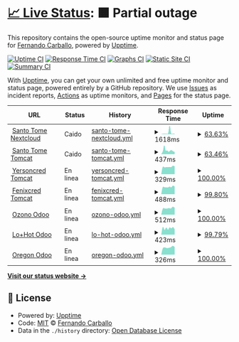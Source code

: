 # [📈 Live Status](https://fernandocarballo.github.io/ozono_upptime): <!--live status--> **🟧 Partial outage**

This repository contains the open-source uptime monitor and status page for [Fernando Carballo](https://fernandocarballo.github.io/ozono_upptime), powered by [Upptime](https://github.com/upptime/upptime).

[![Uptime CI](https://github.com/fernandocarballo/ozono_upptime/workflows/Uptime%20CI/badge.svg)](https://github.com/fernandocarballo/ozono_upptime/actions?query=workflow%3A%22Uptime+CI%22)
[![Response Time CI](https://github.com/fernandocarballo/ozono_upptime/workflows/Response%20Time%20CI/badge.svg)](https://github.com/fernandocarballo/ozono_upptime/actions?query=workflow%3A%22Response+Time+CI%22)
[![Graphs CI](https://github.com/fernandocarballo/ozono_upptime/workflows/Graphs%20CI/badge.svg)](https://github.com/fernandocarballo/ozono_upptime/actions?query=workflow%3A%22Graphs+CI%22)
[![Static Site CI](https://github.com/fernandocarballo/ozono_upptime/workflows/Static%20Site%20CI/badge.svg)](https://github.com/fernandocarballo/ozono_upptime/actions?query=workflow%3A%22Static+Site+CI%22)
[![Summary CI](https://github.com/fernandocarballo/ozono_upptime/workflows/Summary%20CI/badge.svg)](https://github.com/fernandocarballo/ozono_upptime/actions?query=workflow%3A%22Summary+CI%22)

With [Upptime](https://upptime.js.org), you can get your own unlimited and free uptime monitor and status page, powered entirely by a GitHub repository. We use [Issues](https://github.com/fernandocarballo/ozono_upptime/issues) as incident reports, [Actions](https://github.com/fernandocarballo/ozono_upptime/actions) as uptime monitors, and [Pages](https://fernandocarballo.github.io/ozono_upptime) for the status page.

<!--start: status pages-->
<!-- This summary is generated by Upptime (https://github.com/upptime/upptime) -->
<!-- Do not edit this manually, your changes will be overwritten -->
<!-- prettier-ignore -->
| URL | Status | History | Response Time | Uptime |
| --- | ------ | ------- | ------------- | ------ |
| <img alt="" src="https://icons.duckduckgo.com/ip3/santotomeserver.no-ip.info.ico" height="13"> [Santo Tome Nextcloud](http://santotomeserver.no-ip.info/) | Caido | [santo-tome-nextcloud.yml](https://github.com/fernandocarballo/ozono_upptime/commits/HEAD/history/santo-tome-nextcloud.yml) | <details><summary><img alt="Response time graph" src="./graphs/santo-tome-nextcloud/response-time-week.png" height="20"> 1618ms</summary><br><a href="https://fernandocarballo.github.io/ozono_upptime/history/santo-tome-nextcloud"><img alt="Response time 815" src="https://img.shields.io/endpoint?url=https%3A%2F%2Fraw.githubusercontent.com%2Ffernandocarballo%2Fozono_upptime%2FHEAD%2Fapi%2Fsanto-tome-nextcloud%2Fresponse-time.json"></a><br><a href="https://fernandocarballo.github.io/ozono_upptime/history/santo-tome-nextcloud"><img alt="24-hour response time 685" src="https://img.shields.io/endpoint?url=https%3A%2F%2Fraw.githubusercontent.com%2Ffernandocarballo%2Fozono_upptime%2FHEAD%2Fapi%2Fsanto-tome-nextcloud%2Fresponse-time-day.json"></a><br><a href="https://fernandocarballo.github.io/ozono_upptime/history/santo-tome-nextcloud"><img alt="7-day response time 1618" src="https://img.shields.io/endpoint?url=https%3A%2F%2Fraw.githubusercontent.com%2Ffernandocarballo%2Fozono_upptime%2FHEAD%2Fapi%2Fsanto-tome-nextcloud%2Fresponse-time-week.json"></a><br><a href="https://fernandocarballo.github.io/ozono_upptime/history/santo-tome-nextcloud"><img alt="30-day response time 1020" src="https://img.shields.io/endpoint?url=https%3A%2F%2Fraw.githubusercontent.com%2Ffernandocarballo%2Fozono_upptime%2FHEAD%2Fapi%2Fsanto-tome-nextcloud%2Fresponse-time-month.json"></a><br><a href="https://fernandocarballo.github.io/ozono_upptime/history/santo-tome-nextcloud"><img alt="1-year response time 814" src="https://img.shields.io/endpoint?url=https%3A%2F%2Fraw.githubusercontent.com%2Ffernandocarballo%2Fozono_upptime%2FHEAD%2Fapi%2Fsanto-tome-nextcloud%2Fresponse-time-year.json"></a></details> | <details><summary><a href="https://fernandocarballo.github.io/ozono_upptime/history/santo-tome-nextcloud">63.63%</a></summary><a href="https://fernandocarballo.github.io/ozono_upptime/history/santo-tome-nextcloud"><img alt="All-time uptime 98.19%" src="https://img.shields.io/endpoint?url=https%3A%2F%2Fraw.githubusercontent.com%2Ffernandocarballo%2Fozono_upptime%2FHEAD%2Fapi%2Fsanto-tome-nextcloud%2Fuptime.json"></a><br><a href="https://fernandocarballo.github.io/ozono_upptime/history/santo-tome-nextcloud"><img alt="24-hour uptime 43.29%" src="https://img.shields.io/endpoint?url=https%3A%2F%2Fraw.githubusercontent.com%2Ffernandocarballo%2Fozono_upptime%2FHEAD%2Fapi%2Fsanto-tome-nextcloud%2Fuptime-day.json"></a><br><a href="https://fernandocarballo.github.io/ozono_upptime/history/santo-tome-nextcloud"><img alt="7-day uptime 63.63%" src="https://img.shields.io/endpoint?url=https%3A%2F%2Fraw.githubusercontent.com%2Ffernandocarballo%2Fozono_upptime%2FHEAD%2Fapi%2Fsanto-tome-nextcloud%2Fuptime-week.json"></a><br><a href="https://fernandocarballo.github.io/ozono_upptime/history/santo-tome-nextcloud"><img alt="30-day uptime 91.47%" src="https://img.shields.io/endpoint?url=https%3A%2F%2Fraw.githubusercontent.com%2Ffernandocarballo%2Fozono_upptime%2FHEAD%2Fapi%2Fsanto-tome-nextcloud%2Fuptime-month.json"></a><br><a href="https://fernandocarballo.github.io/ozono_upptime/history/santo-tome-nextcloud"><img alt="1-year uptime 98.84%" src="https://img.shields.io/endpoint?url=https%3A%2F%2Fraw.githubusercontent.com%2Ffernandocarballo%2Fozono_upptime%2FHEAD%2Fapi%2Fsanto-tome-nextcloud%2Fuptime-year.json"></a></details>
| <img alt="" src="https://upload.wikimedia.org/wikipedia/commons/thumb/f/fe/Apache_Tomcat_logo.svg/1024px-Apache_Tomcat_logo.svg.png" height="13"> [Santo Tome Tomcat](http://santotomeserver.no-ip.info:8080) | Caido | [santo-tome-tomcat.yml](https://github.com/fernandocarballo/ozono_upptime/commits/HEAD/history/santo-tome-tomcat.yml) | <details><summary><img alt="Response time graph" src="./graphs/santo-tome-tomcat/response-time-week.png" height="20"> 437ms</summary><br><a href="https://fernandocarballo.github.io/ozono_upptime/history/santo-tome-tomcat"><img alt="Response time 566" src="https://img.shields.io/endpoint?url=https%3A%2F%2Fraw.githubusercontent.com%2Ffernandocarballo%2Fozono_upptime%2FHEAD%2Fapi%2Fsanto-tome-tomcat%2Fresponse-time.json"></a><br><a href="https://fernandocarballo.github.io/ozono_upptime/history/santo-tome-tomcat"><img alt="24-hour response time 338" src="https://img.shields.io/endpoint?url=https%3A%2F%2Fraw.githubusercontent.com%2Ffernandocarballo%2Fozono_upptime%2FHEAD%2Fapi%2Fsanto-tome-tomcat%2Fresponse-time-day.json"></a><br><a href="https://fernandocarballo.github.io/ozono_upptime/history/santo-tome-tomcat"><img alt="7-day response time 437" src="https://img.shields.io/endpoint?url=https%3A%2F%2Fraw.githubusercontent.com%2Ffernandocarballo%2Fozono_upptime%2FHEAD%2Fapi%2Fsanto-tome-tomcat%2Fresponse-time-week.json"></a><br><a href="https://fernandocarballo.github.io/ozono_upptime/history/santo-tome-tomcat"><img alt="30-day response time 564" src="https://img.shields.io/endpoint?url=https%3A%2F%2Fraw.githubusercontent.com%2Ffernandocarballo%2Fozono_upptime%2FHEAD%2Fapi%2Fsanto-tome-tomcat%2Fresponse-time-month.json"></a><br><a href="https://fernandocarballo.github.io/ozono_upptime/history/santo-tome-tomcat"><img alt="1-year response time 560" src="https://img.shields.io/endpoint?url=https%3A%2F%2Fraw.githubusercontent.com%2Ffernandocarballo%2Fozono_upptime%2FHEAD%2Fapi%2Fsanto-tome-tomcat%2Fresponse-time-year.json"></a></details> | <details><summary><a href="https://fernandocarballo.github.io/ozono_upptime/history/santo-tome-tomcat">63.46%</a></summary><a href="https://fernandocarballo.github.io/ozono_upptime/history/santo-tome-tomcat"><img alt="All-time uptime 98.32%" src="https://img.shields.io/endpoint?url=https%3A%2F%2Fraw.githubusercontent.com%2Ffernandocarballo%2Fozono_upptime%2FHEAD%2Fapi%2Fsanto-tome-tomcat%2Fuptime.json"></a><br><a href="https://fernandocarballo.github.io/ozono_upptime/history/santo-tome-tomcat"><img alt="24-hour uptime 43.50%" src="https://img.shields.io/endpoint?url=https%3A%2F%2Fraw.githubusercontent.com%2Ffernandocarballo%2Fozono_upptime%2FHEAD%2Fapi%2Fsanto-tome-tomcat%2Fuptime-day.json"></a><br><a href="https://fernandocarballo.github.io/ozono_upptime/history/santo-tome-tomcat"><img alt="7-day uptime 63.46%" src="https://img.shields.io/endpoint?url=https%3A%2F%2Fraw.githubusercontent.com%2Ffernandocarballo%2Fozono_upptime%2FHEAD%2Fapi%2Fsanto-tome-tomcat%2Fuptime-week.json"></a><br><a href="https://fernandocarballo.github.io/ozono_upptime/history/santo-tome-tomcat"><img alt="30-day uptime 90.14%" src="https://img.shields.io/endpoint?url=https%3A%2F%2Fraw.githubusercontent.com%2Ffernandocarballo%2Fozono_upptime%2FHEAD%2Fapi%2Fsanto-tome-tomcat%2Fuptime-month.json"></a><br><a href="https://fernandocarballo.github.io/ozono_upptime/history/santo-tome-tomcat"><img alt="1-year uptime 97.90%" src="https://img.shields.io/endpoint?url=https%3A%2F%2Fraw.githubusercontent.com%2Ffernandocarballo%2Fozono_upptime%2FHEAD%2Fapi%2Fsanto-tome-tomcat%2Fuptime-year.json"></a></details>
| <img alt="" src="https://upload.wikimedia.org/wikipedia/commons/thumb/f/fe/Apache_Tomcat_logo.svg/1024px-Apache_Tomcat_logo.svg.png" height="13"> [Yersoncred Tomcat](http://serveryersonalvear.ddns.net:8080) | En linea | [yersoncred-tomcat.yml](https://github.com/fernandocarballo/ozono_upptime/commits/HEAD/history/yersoncred-tomcat.yml) | <details><summary><img alt="Response time graph" src="./graphs/yersoncred-tomcat/response-time-week.png" height="20"> 329ms</summary><br><a href="https://fernandocarballo.github.io/ozono_upptime/history/yersoncred-tomcat"><img alt="Response time 544" src="https://img.shields.io/endpoint?url=https%3A%2F%2Fraw.githubusercontent.com%2Ffernandocarballo%2Fozono_upptime%2FHEAD%2Fapi%2Fyersoncred-tomcat%2Fresponse-time.json"></a><br><a href="https://fernandocarballo.github.io/ozono_upptime/history/yersoncred-tomcat"><img alt="24-hour response time 351" src="https://img.shields.io/endpoint?url=https%3A%2F%2Fraw.githubusercontent.com%2Ffernandocarballo%2Fozono_upptime%2FHEAD%2Fapi%2Fyersoncred-tomcat%2Fresponse-time-day.json"></a><br><a href="https://fernandocarballo.github.io/ozono_upptime/history/yersoncred-tomcat"><img alt="7-day response time 329" src="https://img.shields.io/endpoint?url=https%3A%2F%2Fraw.githubusercontent.com%2Ffernandocarballo%2Fozono_upptime%2FHEAD%2Fapi%2Fyersoncred-tomcat%2Fresponse-time-week.json"></a><br><a href="https://fernandocarballo.github.io/ozono_upptime/history/yersoncred-tomcat"><img alt="30-day response time 572" src="https://img.shields.io/endpoint?url=https%3A%2F%2Fraw.githubusercontent.com%2Ffernandocarballo%2Fozono_upptime%2FHEAD%2Fapi%2Fyersoncred-tomcat%2Fresponse-time-month.json"></a><br><a href="https://fernandocarballo.github.io/ozono_upptime/history/yersoncred-tomcat"><img alt="1-year response time 540" src="https://img.shields.io/endpoint?url=https%3A%2F%2Fraw.githubusercontent.com%2Ffernandocarballo%2Fozono_upptime%2FHEAD%2Fapi%2Fyersoncred-tomcat%2Fresponse-time-year.json"></a></details> | <details><summary><a href="https://fernandocarballo.github.io/ozono_upptime/history/yersoncred-tomcat">100.00%</a></summary><a href="https://fernandocarballo.github.io/ozono_upptime/history/yersoncred-tomcat"><img alt="All-time uptime 99.50%" src="https://img.shields.io/endpoint?url=https%3A%2F%2Fraw.githubusercontent.com%2Ffernandocarballo%2Fozono_upptime%2FHEAD%2Fapi%2Fyersoncred-tomcat%2Fuptime.json"></a><br><a href="https://fernandocarballo.github.io/ozono_upptime/history/yersoncred-tomcat"><img alt="24-hour uptime 100.00%" src="https://img.shields.io/endpoint?url=https%3A%2F%2Fraw.githubusercontent.com%2Ffernandocarballo%2Fozono_upptime%2FHEAD%2Fapi%2Fyersoncred-tomcat%2Fuptime-day.json"></a><br><a href="https://fernandocarballo.github.io/ozono_upptime/history/yersoncred-tomcat"><img alt="7-day uptime 100.00%" src="https://img.shields.io/endpoint?url=https%3A%2F%2Fraw.githubusercontent.com%2Ffernandocarballo%2Fozono_upptime%2FHEAD%2Fapi%2Fyersoncred-tomcat%2Fuptime-week.json"></a><br><a href="https://fernandocarballo.github.io/ozono_upptime/history/yersoncred-tomcat"><img alt="30-day uptime 99.75%" src="https://img.shields.io/endpoint?url=https%3A%2F%2Fraw.githubusercontent.com%2Ffernandocarballo%2Fozono_upptime%2FHEAD%2Fapi%2Fyersoncred-tomcat%2Fuptime-month.json"></a><br><a href="https://fernandocarballo.github.io/ozono_upptime/history/yersoncred-tomcat"><img alt="1-year uptime 99.57%" src="https://img.shields.io/endpoint?url=https%3A%2F%2Fraw.githubusercontent.com%2Ffernandocarballo%2Fozono_upptime%2FHEAD%2Fapi%2Fyersoncred-tomcat%2Fuptime-year.json"></a></details>
| <img alt="" src="https://upload.wikimedia.org/wikipedia/commons/thumb/f/fe/Apache_Tomcat_logo.svg/1024px-Apache_Tomcat_logo.svg.png" height="13"> [Fenixcred Tomcat](http://fenixcred.noip.us:8080/updater) | En linea | [fenixcred-tomcat.yml](https://github.com/fernandocarballo/ozono_upptime/commits/HEAD/history/fenixcred-tomcat.yml) | <details><summary><img alt="Response time graph" src="./graphs/fenixcred-tomcat/response-time-week.png" height="20"> 488ms</summary><br><a href="https://fernandocarballo.github.io/ozono_upptime/history/fenixcred-tomcat"><img alt="Response time 489" src="https://img.shields.io/endpoint?url=https%3A%2F%2Fraw.githubusercontent.com%2Ffernandocarballo%2Fozono_upptime%2FHEAD%2Fapi%2Ffenixcred-tomcat%2Fresponse-time.json"></a><br><a href="https://fernandocarballo.github.io/ozono_upptime/history/fenixcred-tomcat"><img alt="24-hour response time 517" src="https://img.shields.io/endpoint?url=https%3A%2F%2Fraw.githubusercontent.com%2Ffernandocarballo%2Fozono_upptime%2FHEAD%2Fapi%2Ffenixcred-tomcat%2Fresponse-time-day.json"></a><br><a href="https://fernandocarballo.github.io/ozono_upptime/history/fenixcred-tomcat"><img alt="7-day response time 488" src="https://img.shields.io/endpoint?url=https%3A%2F%2Fraw.githubusercontent.com%2Ffernandocarballo%2Fozono_upptime%2FHEAD%2Fapi%2Ffenixcred-tomcat%2Fresponse-time-week.json"></a><br><a href="https://fernandocarballo.github.io/ozono_upptime/history/fenixcred-tomcat"><img alt="30-day response time 588" src="https://img.shields.io/endpoint?url=https%3A%2F%2Fraw.githubusercontent.com%2Ffernandocarballo%2Fozono_upptime%2FHEAD%2Fapi%2Ffenixcred-tomcat%2Fresponse-time-month.json"></a><br><a href="https://fernandocarballo.github.io/ozono_upptime/history/fenixcred-tomcat"><img alt="1-year response time 537" src="https://img.shields.io/endpoint?url=https%3A%2F%2Fraw.githubusercontent.com%2Ffernandocarballo%2Fozono_upptime%2FHEAD%2Fapi%2Ffenixcred-tomcat%2Fresponse-time-year.json"></a></details> | <details><summary><a href="https://fernandocarballo.github.io/ozono_upptime/history/fenixcred-tomcat">99.80%</a></summary><a href="https://fernandocarballo.github.io/ozono_upptime/history/fenixcred-tomcat"><img alt="All-time uptime 64.33%" src="https://img.shields.io/endpoint?url=https%3A%2F%2Fraw.githubusercontent.com%2Ffernandocarballo%2Fozono_upptime%2FHEAD%2Fapi%2Ffenixcred-tomcat%2Fuptime.json"></a><br><a href="https://fernandocarballo.github.io/ozono_upptime/history/fenixcred-tomcat"><img alt="24-hour uptime 100.00%" src="https://img.shields.io/endpoint?url=https%3A%2F%2Fraw.githubusercontent.com%2Ffernandocarballo%2Fozono_upptime%2FHEAD%2Fapi%2Ffenixcred-tomcat%2Fuptime-day.json"></a><br><a href="https://fernandocarballo.github.io/ozono_upptime/history/fenixcred-tomcat"><img alt="7-day uptime 99.80%" src="https://img.shields.io/endpoint?url=https%3A%2F%2Fraw.githubusercontent.com%2Ffernandocarballo%2Fozono_upptime%2FHEAD%2Fapi%2Ffenixcred-tomcat%2Fuptime-week.json"></a><br><a href="https://fernandocarballo.github.io/ozono_upptime/history/fenixcred-tomcat"><img alt="30-day uptime 99.82%" src="https://img.shields.io/endpoint?url=https%3A%2F%2Fraw.githubusercontent.com%2Ffernandocarballo%2Fozono_upptime%2FHEAD%2Fapi%2Ffenixcred-tomcat%2Fuptime-month.json"></a><br><a href="https://fernandocarballo.github.io/ozono_upptime/history/fenixcred-tomcat"><img alt="1-year uptime 83.11%" src="https://img.shields.io/endpoint?url=https%3A%2F%2Fraw.githubusercontent.com%2Ffernandocarballo%2Fozono_upptime%2FHEAD%2Fapi%2Ffenixcred-tomcat%2Fuptime-year.json"></a></details>
| <img alt="" src="https://play-lh.googleusercontent.com/Zv2I5VIii0ZK9sJ2FgPFZxynVqtcenDZkO9BUYMO-35sTExs21OsGXEj2kQQFkk2ww=w240-h480-rw" height="13"> [Ozono Odoo](https://ozonotest.ddns.net/) | En linea | [ozono-odoo.yml](https://github.com/fernandocarballo/ozono_upptime/commits/HEAD/history/ozono-odoo.yml) | <details><summary><img alt="Response time graph" src="./graphs/ozono-odoo/response-time-week.png" height="20"> 512ms</summary><br><a href="https://fernandocarballo.github.io/ozono_upptime/history/ozono-odoo"><img alt="Response time 881" src="https://img.shields.io/endpoint?url=https%3A%2F%2Fraw.githubusercontent.com%2Ffernandocarballo%2Fozono_upptime%2FHEAD%2Fapi%2Fozono-odoo%2Fresponse-time.json"></a><br><a href="https://fernandocarballo.github.io/ozono_upptime/history/ozono-odoo"><img alt="24-hour response time 545" src="https://img.shields.io/endpoint?url=https%3A%2F%2Fraw.githubusercontent.com%2Ffernandocarballo%2Fozono_upptime%2FHEAD%2Fapi%2Fozono-odoo%2Fresponse-time-day.json"></a><br><a href="https://fernandocarballo.github.io/ozono_upptime/history/ozono-odoo"><img alt="7-day response time 512" src="https://img.shields.io/endpoint?url=https%3A%2F%2Fraw.githubusercontent.com%2Ffernandocarballo%2Fozono_upptime%2FHEAD%2Fapi%2Fozono-odoo%2Fresponse-time-week.json"></a><br><a href="https://fernandocarballo.github.io/ozono_upptime/history/ozono-odoo"><img alt="30-day response time 535" src="https://img.shields.io/endpoint?url=https%3A%2F%2Fraw.githubusercontent.com%2Ffernandocarballo%2Fozono_upptime%2FHEAD%2Fapi%2Fozono-odoo%2Fresponse-time-month.json"></a><br><a href="https://fernandocarballo.github.io/ozono_upptime/history/ozono-odoo"><img alt="1-year response time 937" src="https://img.shields.io/endpoint?url=https%3A%2F%2Fraw.githubusercontent.com%2Ffernandocarballo%2Fozono_upptime%2FHEAD%2Fapi%2Fozono-odoo%2Fresponse-time-year.json"></a></details> | <details><summary><a href="https://fernandocarballo.github.io/ozono_upptime/history/ozono-odoo">100.00%</a></summary><a href="https://fernandocarballo.github.io/ozono_upptime/history/ozono-odoo"><img alt="All-time uptime 99.27%" src="https://img.shields.io/endpoint?url=https%3A%2F%2Fraw.githubusercontent.com%2Ffernandocarballo%2Fozono_upptime%2FHEAD%2Fapi%2Fozono-odoo%2Fuptime.json"></a><br><a href="https://fernandocarballo.github.io/ozono_upptime/history/ozono-odoo"><img alt="24-hour uptime 100.00%" src="https://img.shields.io/endpoint?url=https%3A%2F%2Fraw.githubusercontent.com%2Ffernandocarballo%2Fozono_upptime%2FHEAD%2Fapi%2Fozono-odoo%2Fuptime-day.json"></a><br><a href="https://fernandocarballo.github.io/ozono_upptime/history/ozono-odoo"><img alt="7-day uptime 100.00%" src="https://img.shields.io/endpoint?url=https%3A%2F%2Fraw.githubusercontent.com%2Ffernandocarballo%2Fozono_upptime%2FHEAD%2Fapi%2Fozono-odoo%2Fuptime-week.json"></a><br><a href="https://fernandocarballo.github.io/ozono_upptime/history/ozono-odoo"><img alt="30-day uptime 99.55%" src="https://img.shields.io/endpoint?url=https%3A%2F%2Fraw.githubusercontent.com%2Ffernandocarballo%2Fozono_upptime%2FHEAD%2Fapi%2Fozono-odoo%2Fuptime-month.json"></a><br><a href="https://fernandocarballo.github.io/ozono_upptime/history/ozono-odoo"><img alt="1-year uptime 99.19%" src="https://img.shields.io/endpoint?url=https%3A%2F%2Fraw.githubusercontent.com%2Ffernandocarballo%2Fozono_upptime%2FHEAD%2Fapi%2Fozono-odoo%2Fuptime-year.json"></a></details>
| <img alt="" src="https://play-lh.googleusercontent.com/Zv2I5VIii0ZK9sJ2FgPFZxynVqtcenDZkO9BUYMO-35sTExs21OsGXEj2kQQFkk2ww=w240-h480-rw" height="13"> [Lo+Hot Odoo](http://lomashotcentral.no-ip.info:8069) | En linea | [lo-hot-odoo.yml](https://github.com/fernandocarballo/ozono_upptime/commits/HEAD/history/lo-hot-odoo.yml) | <details><summary><img alt="Response time graph" src="./graphs/lo-hot-odoo/response-time-week.png" height="20"> 423ms</summary><br><a href="https://fernandocarballo.github.io/ozono_upptime/history/lo-hot-odoo"><img alt="Response time 480" src="https://img.shields.io/endpoint?url=https%3A%2F%2Fraw.githubusercontent.com%2Ffernandocarballo%2Fozono_upptime%2FHEAD%2Fapi%2Flo-hot-odoo%2Fresponse-time.json"></a><br><a href="https://fernandocarballo.github.io/ozono_upptime/history/lo-hot-odoo"><img alt="24-hour response time 361" src="https://img.shields.io/endpoint?url=https%3A%2F%2Fraw.githubusercontent.com%2Ffernandocarballo%2Fozono_upptime%2FHEAD%2Fapi%2Flo-hot-odoo%2Fresponse-time-day.json"></a><br><a href="https://fernandocarballo.github.io/ozono_upptime/history/lo-hot-odoo"><img alt="7-day response time 423" src="https://img.shields.io/endpoint?url=https%3A%2F%2Fraw.githubusercontent.com%2Ffernandocarballo%2Fozono_upptime%2FHEAD%2Fapi%2Flo-hot-odoo%2Fresponse-time-week.json"></a><br><a href="https://fernandocarballo.github.io/ozono_upptime/history/lo-hot-odoo"><img alt="30-day response time 447" src="https://img.shields.io/endpoint?url=https%3A%2F%2Fraw.githubusercontent.com%2Ffernandocarballo%2Fozono_upptime%2FHEAD%2Fapi%2Flo-hot-odoo%2Fresponse-time-month.json"></a><br><a href="https://fernandocarballo.github.io/ozono_upptime/history/lo-hot-odoo"><img alt="1-year response time 489" src="https://img.shields.io/endpoint?url=https%3A%2F%2Fraw.githubusercontent.com%2Ffernandocarballo%2Fozono_upptime%2FHEAD%2Fapi%2Flo-hot-odoo%2Fresponse-time-year.json"></a></details> | <details><summary><a href="https://fernandocarballo.github.io/ozono_upptime/history/lo-hot-odoo">99.79%</a></summary><a href="https://fernandocarballo.github.io/ozono_upptime/history/lo-hot-odoo"><img alt="All-time uptime 99.74%" src="https://img.shields.io/endpoint?url=https%3A%2F%2Fraw.githubusercontent.com%2Ffernandocarballo%2Fozono_upptime%2FHEAD%2Fapi%2Flo-hot-odoo%2Fuptime.json"></a><br><a href="https://fernandocarballo.github.io/ozono_upptime/history/lo-hot-odoo"><img alt="24-hour uptime 100.00%" src="https://img.shields.io/endpoint?url=https%3A%2F%2Fraw.githubusercontent.com%2Ffernandocarballo%2Fozono_upptime%2FHEAD%2Fapi%2Flo-hot-odoo%2Fuptime-day.json"></a><br><a href="https://fernandocarballo.github.io/ozono_upptime/history/lo-hot-odoo"><img alt="7-day uptime 99.79%" src="https://img.shields.io/endpoint?url=https%3A%2F%2Fraw.githubusercontent.com%2Ffernandocarballo%2Fozono_upptime%2FHEAD%2Fapi%2Flo-hot-odoo%2Fuptime-week.json"></a><br><a href="https://fernandocarballo.github.io/ozono_upptime/history/lo-hot-odoo"><img alt="30-day uptime 99.50%" src="https://img.shields.io/endpoint?url=https%3A%2F%2Fraw.githubusercontent.com%2Ffernandocarballo%2Fozono_upptime%2FHEAD%2Fapi%2Flo-hot-odoo%2Fuptime-month.json"></a><br><a href="https://fernandocarballo.github.io/ozono_upptime/history/lo-hot-odoo"><img alt="1-year uptime 99.92%" src="https://img.shields.io/endpoint?url=https%3A%2F%2Fraw.githubusercontent.com%2Ffernandocarballo%2Fozono_upptime%2FHEAD%2Fapi%2Flo-hot-odoo%2Fuptime-year.json"></a></details>
| <img alt="" src="https://play-lh.googleusercontent.com/Zv2I5VIii0ZK9sJ2FgPFZxynVqtcenDZkO9BUYMO-35sTExs21OsGXEj2kQQFkk2ww=w240-h480-rw" height="13"> [Oregon Odoo](http://serveroregon.ddns.net:3080) | En linea | [oregon-odoo.yml](https://github.com/fernandocarballo/ozono_upptime/commits/HEAD/history/oregon-odoo.yml) | <details><summary><img alt="Response time graph" src="./graphs/oregon-odoo/response-time-week.png" height="20"> 326ms</summary><br><a href="https://fernandocarballo.github.io/ozono_upptime/history/oregon-odoo"><img alt="Response time 411" src="https://img.shields.io/endpoint?url=https%3A%2F%2Fraw.githubusercontent.com%2Ffernandocarballo%2Fozono_upptime%2FHEAD%2Fapi%2Foregon-odoo%2Fresponse-time.json"></a><br><a href="https://fernandocarballo.github.io/ozono_upptime/history/oregon-odoo"><img alt="24-hour response time 346" src="https://img.shields.io/endpoint?url=https%3A%2F%2Fraw.githubusercontent.com%2Ffernandocarballo%2Fozono_upptime%2FHEAD%2Fapi%2Foregon-odoo%2Fresponse-time-day.json"></a><br><a href="https://fernandocarballo.github.io/ozono_upptime/history/oregon-odoo"><img alt="7-day response time 326" src="https://img.shields.io/endpoint?url=https%3A%2F%2Fraw.githubusercontent.com%2Ffernandocarballo%2Fozono_upptime%2FHEAD%2Fapi%2Foregon-odoo%2Fresponse-time-week.json"></a><br><a href="https://fernandocarballo.github.io/ozono_upptime/history/oregon-odoo"><img alt="30-day response time 336" src="https://img.shields.io/endpoint?url=https%3A%2F%2Fraw.githubusercontent.com%2Ffernandocarballo%2Fozono_upptime%2FHEAD%2Fapi%2Foregon-odoo%2Fresponse-time-month.json"></a><br><a href="https://fernandocarballo.github.io/ozono_upptime/history/oregon-odoo"><img alt="1-year response time 432" src="https://img.shields.io/endpoint?url=https%3A%2F%2Fraw.githubusercontent.com%2Ffernandocarballo%2Fozono_upptime%2FHEAD%2Fapi%2Foregon-odoo%2Fresponse-time-year.json"></a></details> | <details><summary><a href="https://fernandocarballo.github.io/ozono_upptime/history/oregon-odoo">100.00%</a></summary><a href="https://fernandocarballo.github.io/ozono_upptime/history/oregon-odoo"><img alt="All-time uptime 99.51%" src="https://img.shields.io/endpoint?url=https%3A%2F%2Fraw.githubusercontent.com%2Ffernandocarballo%2Fozono_upptime%2FHEAD%2Fapi%2Foregon-odoo%2Fuptime.json"></a><br><a href="https://fernandocarballo.github.io/ozono_upptime/history/oregon-odoo"><img alt="24-hour uptime 100.00%" src="https://img.shields.io/endpoint?url=https%3A%2F%2Fraw.githubusercontent.com%2Ffernandocarballo%2Fozono_upptime%2FHEAD%2Fapi%2Foregon-odoo%2Fuptime-day.json"></a><br><a href="https://fernandocarballo.github.io/ozono_upptime/history/oregon-odoo"><img alt="7-day uptime 100.00%" src="https://img.shields.io/endpoint?url=https%3A%2F%2Fraw.githubusercontent.com%2Ffernandocarballo%2Fozono_upptime%2FHEAD%2Fapi%2Foregon-odoo%2Fuptime-week.json"></a><br><a href="https://fernandocarballo.github.io/ozono_upptime/history/oregon-odoo"><img alt="30-day uptime 99.60%" src="https://img.shields.io/endpoint?url=https%3A%2F%2Fraw.githubusercontent.com%2Ffernandocarballo%2Fozono_upptime%2FHEAD%2Fapi%2Foregon-odoo%2Fuptime-month.json"></a><br><a href="https://fernandocarballo.github.io/ozono_upptime/history/oregon-odoo"><img alt="1-year uptime 99.20%" src="https://img.shields.io/endpoint?url=https%3A%2F%2Fraw.githubusercontent.com%2Ffernandocarballo%2Fozono_upptime%2FHEAD%2Fapi%2Foregon-odoo%2Fuptime-year.json"></a></details>

<!--end: status pages-->

[**Visit our status website →**](https://fernandocarballo.github.io/ozono_upptime)

## 📄 License

- Powered by: [Upptime](https://github.com/upptime/upptime)
- Code: [MIT](./LICENSE) © [Fernando Carballo](https://fernandocarballo.github.io/ozono_upptime)
- Data in the `./history` directory: [Open Database License](https://opendatacommons.org/licenses/odbl/1-0/)
